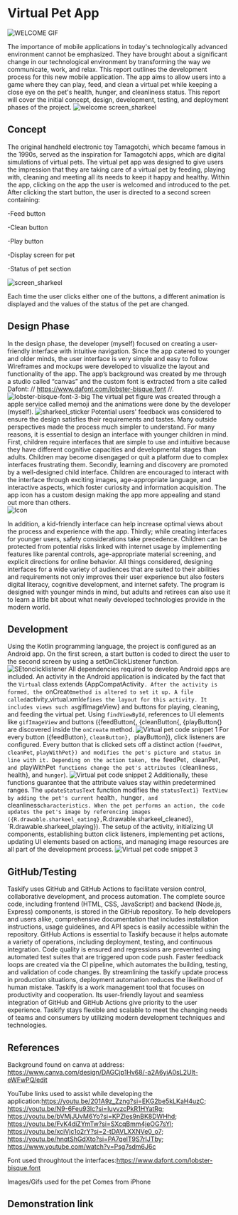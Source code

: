 
# Virtual Pet App
![WELCOME GIF](https://github.com/Raracookz/imad-assingment-2/assets/162429322/9975ef2f-582a-4341-a1f2-f942d7bd230e)

The importance of mobile applications in today's technologically advanced environment cannot be emphasized. They have brought about a significant change in our technological environment by transforming the way we communicate, work, and relax. This report outlines the development process for this new mobile application. The app aims to allow users into a game where they can play, feed, and clean a virtual pet while keeping a close eye on the pet's health, hunger, and cleanliness status. This report will cover the initial concept, design, development, testing, and deployment phases of the project.
![welcome screen_sharkeel](https://github.com/Raracookz/imad-assingment-2/assets/162429322/f8933736-b8c0-4dde-ab83-db18c804faff)


## Concept
The original handheld electronic toy Tamagotchi, which became famous in the 1990s, served as the inspiration for Tamagotchi apps, which are digital simulations of virtual pets. The virtual pet app was designed to give users the impression that they are taking care of a virtual pet by feeding, playing with, cleaning and meeting all its needs to keep it happy and healthy. Within the app, clicking on the app the user is welcomed and introduced to the pet. After clicking the start button, the user is directed to a second screen containing: 

-Feed button 

-Clean button 

-Play button 

-Display screen for pet 

-Status of pet section 

![screen_sharkeel](https://github.com/Raracookz/imad-assingment-2/assets/162429322/a77270bd-ebab-4aac-9ac3-c8927adace68)

Each time the user clicks either one of the buttons, a different animation is displayed and the values of the status of the pet are changed. 

## Design Phase
In the design phase, the developer (myself) focused on creating a user-friendly interface with intuitive navigation. Since the app catered to younger and older minds, the user interface is very simple and easy to follow. Wireframes and mockups were developed to visualize the layout and functionality of the app. The app’s background was created by me through a studio called “canvas” and the custom font is extracted from a site called Dafont: // https://www.dafont.com/lobster-bisque.font //.  
![lobster-bisque-font-3-big](https://github.com/Raracookz/imad-assingment-2/assets/162429322/43907e59-f291-4a3e-9dc9-a5a428d0b8c1)
The virtual pet figure was created through a apple service called memoji and the animations were done by the developer (myself). 
![sharkeel_sticker](https://github.com/Raracookz/imad-assingment-2/assets/162429322/91efb7ac-37e7-4816-8da6-cf98ab3c33d6)
Potential users' feedback was considered to ensure the design satisfies their requirements and tastes. Many outside perspectives made the process much simpler to understand.  For many reasons, it is essential to design an interface with younger children in mind. First, children require interfaces that are simple to use and intuitive because they have different cognitive capacities and developmental stages than adults. Children may become disengaged or quit a platform due to complex interfaces frustrating them. Secondly, learning and discovery are promoted by a well-designed child interface. Children are encouraged to interact with the interface through exciting images, age-appropriate language, and interactive aspects, which foster curiosity and information acquisition.
The app icon has a custom design making the app more appealing and stand out more than others.  
![Icon](https://github.com/Raracookz/imad-assingment-2/assets/162429322/969b214d-ee1c-48ef-81c1-64358f516d8a)

In addition, a kid-friendly interface can help increase optimal views about the process and experience with the app. Thirdly; while creating interfaces for younger users, safety considerations take precedence. Children can be protected from potential risks linked with internet usage by implementing features like parental controls, age-appropriate material screening, and explicit directions for online behavior. All things considered, designing interfaces for a wide variety of audiences that are suited to their abilities and requirements not only improves their user experience but also fosters digital literacy, cognitive development, and internet safety. The program is designed with younger minds in mind, but adults and retirees can also use it to learn a little bit about what newly developed technologies provide in the modern world. 
## Development
Using the Kotlin programming language, the project is configured as an Android app. On the first screen, a start button is coded to direct the user to the second screen by using a setOnClickListener function. ![SEtonclicklistener](https://github.com/Raracookz/imad-assingment-2/assets/162429322/54b4bead-1358-4278-833a-705182c8a97f)
All dependencies required to develop Android apps are included. An activity in the Android application is indicated by the fact that the `Virtual` class extends {AppCompatActivity`. After the activity is formed, the `onCreate` method is altered to set it up. A file called `activity_virtual.xml` defines the layout for this activity. It includes views such as `gifImageView} and buttons for playing, cleaning, and feeding the virtual pet. Using `findViewById`, references to UI elements like `gifImageView` and buttons ({feedButton{, {cleanButton{, {playButton{) are discovered inside the `onCreate` method. ![Virtual pet code snippet 1](https://github.com/Raracookz/imad-assingment-2/assets/162429322/75aaa193-d38b-41ca-8cd1-7bc0a104f2a4)
For every button ({feedButton}, `cleanButton}, `playButton}), click listeners are configured. Every button that is clicked sets off a distinct action (`feedPet`, `cleanPet`, `playWithPet}) and modifies the pet's picture and status in line with it. Depending on the action taken, the `feedPet`, `cleanPet`, and `playWithPet` functions change the pet's attributes (`cleanliness`, `health}, and `hunger`). ![Virtual pet code snippet 2](https://github.com/Raracookz/imad-assingment-2/assets/162429322/c1b0a50c-5331-4050-a414-b531b00bbb09)
Additionally, these functions guarantee that the attribute values stay within predetermined ranges. The `updateStatusText` function modifies the `statusText1} TextView by adding the pet's current `health`, `hunger`, and `cleanliness` characteristics. When the pet performs an action, the code updates the pet's image by referencing images ({R.drawable.sharkeel_eating}, `R.drawable.sharkeel_cleaned}, `R.drawable.sharkeel_playing}). The setup of the activity, initializing UI components, establishing button click listeners, implementing pet actions, updating UI elements based on actions, and managing image resources are all part of the development process. ![Virtual pet code snippet 3](https://github.com/Raracookz/imad-assingment-2/assets/162429322/717f05ef-1c33-4bfa-b349-a8b0c03a138d)
## GitHub/Testing
Taskify uses GitHub and GitHub Actions to facilitate version control, collaborative development, and process automation. The complete source code, including frontend (HTML, CSS, JavaScript) and backend (Node.js, Express) components, is stored in the GitHub repository. To help developers and users alike, comprehensive documentation that includes installation instructions, usage guidelines, and API specs is easily accessible within the repository. GitHub Actions is essential to Taskify because it helps automate a variety of operations, including deployment, testing, and continuous integration. Code quality is ensured and regressions are prevented using automated test suites that are triggered upon code push. Faster feedback loops are created via the CI pipeline, which automates the building, testing, and validation of code changes. By streamlining the taskify update process in production situations, deployment automation reduces the likelihood of human mistake. Taskify is a work management tool that focuses on productivity and cooperation. Its user-friendly layout and seamless integration of GitHub and GitHub Actions give priority to the user experience. Taskify stays flexible and scalable to meet the changing needs of teams and consumers by utilizing modern development techniques and technologies. 
## References
Background found on canva at address: https://www.canva.com/design/DAGCjp1Hv68/-a2A6yiA0sL2UIt-eWFwPQ/edit 

YouTube links used to assist while developing the application:https://youtu.be/201A9z_Zzng?si=EKG2be5kLKaH4uzC; https://youtu.be/N9-6Feu93lc?si=IuyvzcPkR1HYatRg; https://youtu.be/bVMjJUvM6Yo?si=KPZles9nBK8DWHhd; https://youtu.be/FvK4diZYmTw?si=SXcqBmm4jeOG7sYl; https://youtu.be/xciVjc1o2rY?si=2-tDAVLXXNVe0_o7; https://youtu.be/hnqtShGdXto?si=PA7qelT9S7rIJTby; https://www.youtube.com/watch?v=Psg7sdm6J6c 

Font used throughtout the interfaces:https://www.dafont.com/lobster-bisque.font 

Images/Gifs  used for the pet Comes from iPhone 
## Demonstration link
